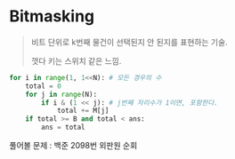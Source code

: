 # Bitmasking

> 비트 단위로 k번째 물건이 선택된지 안 된지를 표현하는 기술.
>
> 껏다 키는 스위치 같은 느낌.

```python
for i in range(1, 1<<N): # 모든 경우의 수
    total = 0
    for j in range(N):
        if i & (1 << j): # j번째 자리수가 1이면, 포함한다.
            total += M[j]
    if total >= B and total < ans:
        ans = total
```

풀어볼 문제 : 백준 2098번 외판원 순회